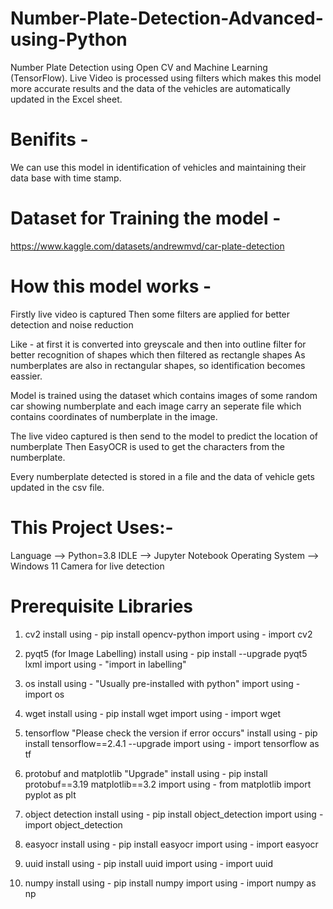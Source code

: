 # Number-Plate-Detection-Advanced-using-Python
Number Plate Detection using Open CV and Machine Learning (TensorFlow). Live Video is processed using filters which makes this model more accurate results and the data of the vehicles are automatically updated in the Excel sheet.

# Benifits - 
We can use this model in identification of vehicles and maintaining their data base with time stamp. 

# Dataset for Training the model -
https://www.kaggle.com/datasets/andrewmvd/car-plate-detection

# How this model works -

Firstly live video is captured
Then some filters are applied for better detection and noise reduction

Like - at first it is converted into greyscale and then into outline filter for better recognition of shapes which then filtered as rectangle shapes
As numberplates are also in rectangular shapes, so identification becomes eassier.

Model is trained using the dataset which contains images of some random car showing numberplate and each image carry an seperate file which contains coordinates of numberplate in the image.

The live video captured is then send to the model to predict the location of numberplate
Then EasyOCR is used to get the characters from the numberplate.

Every numberplate detected is stored in a file and the data of vehicle gets updated in the csv file.

# This Project Uses:-
Language --> Python=3.8 
IDLE --> Jupyter Notebook
Operating System --> Windows 11
Camera for live detection

# Prerequisite Libraries

1. cv2
install using - pip install opencv-python
import using - import cv2

2. pyqt5 (for Image Labelling)
install using - pip install --upgrade pyqt5 lxml
import using - "import in labelling"

3. os
install using - "Usually pre-installed with python"
import using - import os

4. wget
install using - pip install wget
import using - import wget

5. tensorflow "Please check the version if error occurs"
install using - pip install tensorflow==2.4.1 --upgrade
import using - import tensorflow as tf

6. protobuf and matplotlib "Upgrade"
install using - pip install protobuf==3.19 matplotlib==3.2
import using - from matplotlib import pyplot as plt

7. object detection
install using - pip install object_detection
import using - import object_detection

8. easyocr
install using  - pip install easyocr
import using - import easyocr

9. uuid
install using - pip install uuid
import using - import uuid

10. numpy
install using - pip install numpy
import using - import numpy as np
